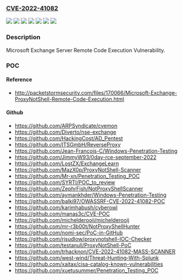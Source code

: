 ### [CVE-2022-41082](https://cve.mitre.org/cgi-bin/cvename.cgi?name=CVE-2022-41082)
![](https://img.shields.io/static/v1?label=Product&message=Microsoft%20Exchange%20Server%202013&color=blue)
![](https://img.shields.io/static/v1?label=Product&message=Microsoft%20Exchange%20Server%202016%20Cumulative%20Update%2022&color=blue)
![](https://img.shields.io/static/v1?label=Product&message=Microsoft%20Exchange%20Server%202016%20Cumulative%20Update%2023&color=blue)
![](https://img.shields.io/static/v1?label=Product&message=Microsoft%20Exchange%20Server%202019%20Cumulative%20Update%2011&color=blue)
![](https://img.shields.io/static/v1?label=Product&message=Microsoft%20Exchange%20Server%202019%20Cumulative%20Update%2012&color=blue)
![](https://img.shields.io/static/v1?label=Version&message=n%2Fa&color=blue)
![](https://img.shields.io/static/v1?label=Vulnerability&message=Remote%20Code%20Execution&color=brighgreen)

### Description

Microsoft Exchange Server Remote Code Execution Vulnerability.

### POC

#### Reference
- http://packetstormsecurity.com/files/170066/Microsoft-Exchange-ProxyNotShell-Remote-Code-Execution.html

#### Github
- https://github.com/ARPSyndicate/cvemon
- https://github.com/Diverto/nse-exchange
- https://github.com/HackingCost/AD_Pentest
- https://github.com/ITSGmbH/ReverseProxy
- https://github.com/Jean-Francois-C/Windows-Penetration-Testing
- https://github.com/JimmyW93/0day-rce-september-2022
- https://github.com/LostZX/ExchangeLearn
- https://github.com/MazX0p/ProxyNotShell-Scanner
- https://github.com/Mr-xn/Penetration_Testing_POC
- https://github.com/SYRTI/POC_to_review
- https://github.com/ZephrFish/NotProxyShellScanner
- https://github.com/aymankhder/Windows-Penetration-Testing
- https://github.com/balki97/OWASSRF-CVE-2022-41082-POC
- https://github.com/karimhabush/cyberowl
- https://github.com/manas3c/CVE-POC
- https://github.com/michelderooij/michelderooij
- https://github.com/mr-r3b00t/NotProxyShellHunter
- https://github.com/nomi-sec/PoC-in-GitHub
- https://github.com/rjsudlow/proxynotshell-IOC-Checker
- https://github.com/testanull/ProxyNotShell-PoC
- https://github.com/trhacknon/CVE-2022-41082-MASS-SCANNER
- https://github.com/west-wind/Threat-Hunting-With-Splunk
- https://github.com/xaitax/cisa-catalog-known-vulnerabilities
- https://github.com/xuetusummer/Penetration_Testing_POC

